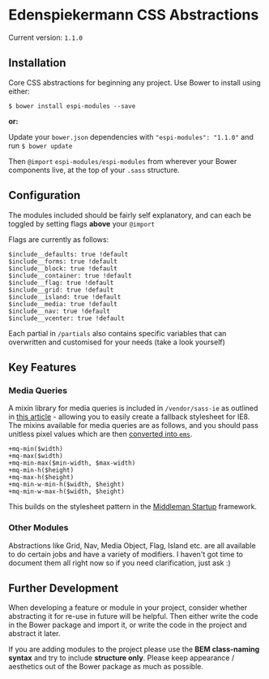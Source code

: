 Edenspiekermann CSS Abstractions
============

Current version: `1.1.0`

## Installation

Core CSS abstractions for beginning any project. Use Bower to install using either:

`$ bower install espi-modules --save`

**or:**

Update your `bower.json` dependencies with `"espi-modules": "1.1.0"` and run `$ bower update`

Then `@import` `espi-modules/espi-modules` from wherever your Bower components live, at the top of your `.sass` structure.

## Configuration

The modules included should be fairly self explanatory, and can each be toggled by setting flags **above** your `@import`

Flags are currently as follows:

    $include__defaults: true !default
    $include__forms: true !default
    $include__block: true !default
    $include__container: true !default
    $include__flag: true !default
    $include__grid: true !default
    $include__island: true !default
    $include__media: true !default
    $include__nav: true !default
    $include__vcenter: true !default

Each partial in `/partials` also contains specific variables that can overwritten and customised for your needs (take a look yourself)

## Key Features

### Media Queries

A mixin library for media queries is included in `/vendor/sass-ie` as outlined in [this article](http://jakearchibald.github.io/sass-ie/) - allowing you to easily create a fallback stylesheet for IE8. The mixins available for media queries are as follows, and you should pass unitless pixel values which are then [converted into `ems`](http://blog.cloudfour.com/the-ems-have-it-proportional-media-queries-ftw/).

    +mq-min($width)
    +mq-max($width) 
    +mq-min-max($min-width, $max-width)
    +mq-min-h($height)
    +mq-max-h($height)
    +mq-min-w-min-h($width, $height)
    +mq-min-w-max-h($width, $height)

This builds on the stylesheet pattern in the [Middleman Startup](https://github.com/mattberridge/Middleman-Startup) framework.

### Other Modules

Abstractions like Grid, Nav, Media Object, Flag, Island etc. are all available to do certain jobs and have a variety of modifiers. I haven't got time to document them all right now so if you need clarification, just ask :)

## Further Development

When developing a feature or module in your project, consider whether abstracting it for re-use in future will be helpful. Then either write the code in the Bower package and import it, or write the code in the project and abstract it later.

If you are adding modules to the project please use the **BEM class-naming syntax** and try to include **structure only**. Please keep appearance / aesthetics out of the Bower package as much as possible.
